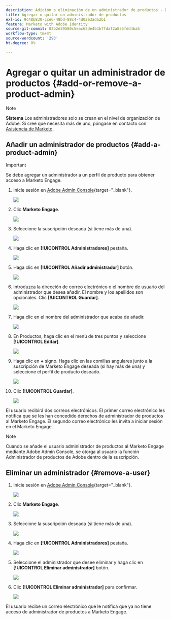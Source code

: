 ```yaml
---
description: Adición o eliminación de un administrador de productos - Documentos de Marketo - Documentación del producto
title: Agregar o quitar un administrador de productos
exl-id: 9c48b830-cce6-48bd-88c4-4d02e3ada2b1
feature: Marketo with Adobe Identity
source-git-commit: 02b2e39580c5eac63de4b4b7fdaf2a835fdd4ba5
workflow-type: tm+mt
source-wordcount: '293'
ht-degree: 0%

---
```


# Agregar o quitar un administrador de productos {#add-or-remove-a-product-admin}

>[!NOTE]
>
>**Sistema** Los administradores solo se crean en el nivel de organización de Adobe. Si cree que necesita más de uno, póngase en contacto con [Asistencia de Marketo](https://nation.marketo.com/t5/support/ct-p/Support).

## Añadir un administrador de productos {#add-a-product-admin}

>[!IMPORTANT]
>
>Se debe agregar un administrador a un perfil de producto para obtener acceso a Marketo Engage.

1. Inicie sesión en [Adobe Admin Console](https://adminconsole.adobe.com/){target="_blank"}.

   ![](assets/add-or-remove-a-product-admin-1.png)

1. Clic **Marketo Engage**.

   ![](assets/add-or-remove-a-product-admin-2.png)

1. Seleccione la suscripción deseada (si tiene más de una).

   ![](assets/add-or-remove-a-product-admin-3.png)

1. Haga clic en **[!UICONTROL Administradores]** pestaña.

   ![](assets/add-or-remove-a-product-admin-4.png)

1. Haga clic en **[!UICONTROL Añadir administrador]** botón.

   ![](assets/add-or-remove-a-product-admin-5.png)

1. Introduzca la dirección de correo electrónico o el nombre de usuario del administrador que desea añadir. El nombre y los apellidos son opcionales. Clic **[!UICONTROL Guardar]**.

   ![](assets/add-or-remove-a-product-admin-6.png)

1. Haga clic en el nombre del administrador que acaba de añadir.

   ![](assets/add-or-remove-a-product-admin-7.png)

1. En Productos, haga clic en el menú de tres puntos y seleccione **[!UICONTROL Editar]**.

   ![](assets/add-or-remove-a-product-admin-8.png)

1. Haga clic en **+** signo. Haga clic en las comillas angulares junto a la suscripción de Marketo Engage deseada (si hay más de una) y seleccione el perfil de producto deseado.

   ![](assets/add-or-remove-a-product-admin-9.png)

1. Clic **[!UICONTROL Guardar]**.

   ![](assets/add-or-remove-a-product-admin-10.png)

El usuario recibirá dos correos electrónicos. El primer correo electrónico les notifica que se les han concedido derechos de administrador de productos al Marketo Engage. El segundo correo electrónico les invita a iniciar sesión en el Marketo Engage.

>[!NOTE]
>
>Cuando se añade el usuario administrador de productos al Marketo Engage mediante Adobe Admin Console, se otorga al usuario la función Administrador de productos de Adobe dentro de la suscripción.

## Eliminar un administrador {#remove-a-user}

1. Inicie sesión en [Adobe Admin Console](https://adminconsole.adobe.com/){target="_blank"}.

   ![](assets/add-or-remove-a-product-admin-11.png)

1. Clic **Marketo Engage**.

   ![](assets/add-or-remove-a-product-admin-12.png)

1. Seleccione la suscripción deseada (si tiene más de una).

   ![](assets/add-or-remove-a-product-admin-13.png)

1. Haga clic en **[!UICONTROL Administradores]** pestaña.

   ![](assets/add-or-remove-a-product-admin-14.png)

1. Seleccione el administrador que desee eliminar y haga clic en **[!UICONTROL Eliminar administrador]** botón.

   ![](assets/add-or-remove-a-product-admin-15.png)

1. Clic **[!UICONTROL Eliminar administrador]** para confirmar.

   ![](assets/add-or-remove-a-product-admin-16.png)

El usuario recibe un correo electrónico que le notifica que ya no tiene acceso de administrador de productos a Marketo Engage.
